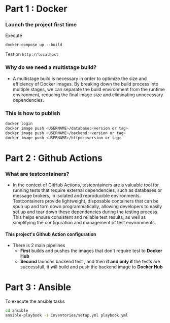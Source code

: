 #  Part 1 : Docker
### Launch the project first time

Execute 
```
docker-compose up --build
```
Test on `http://localhost`
### Why do we need a multistage build?
- A multistage build is necessary in order to optimize the size and efficiency of Docker images. By breaking down the build process into multiple stages, we can separate the build environment from the runtime environment, reducing the final image size and eliminating unnecessary dependencies.
### This is how to publish
```bash
docker login
docker image push <USERNAME>/database:<version or tag>
docker image push <USERNAME>/backend:<version or tag>
docker image push <USERNAME>/httpd:<version or tag>
```

#  Part 2 : Github Actions

### What are testcontainers?
- In the context of GitHub Actions, testcontainers are a valuable tool for running tests that require external dependencies, such as databases or message brokers, in isolated and reproducible environments. Testcontainers provide lightweight, disposable containers that can be spun up and torn down programmatically, allowing developers to easily set up and tear down these dependencies during the testing process. This helps ensure consistent and reliable test results, as well as simplifying the configuration and management of test environments.


#### This project's Github Action configuration
- There is 2 main pipelines
    - **First** builds and pushes the images that don't require test to **Docker Hub** 
    - **Second** launchs backend test , and then **if and only if** the tests are successfull, it will build and push the backend image to **Docker Hub**

#  Part 3 : Ansible

To execute the ansible tasks

```bash
cd ansible
ansible-playbook -i inventories/setup.yml playbook.yml
```




